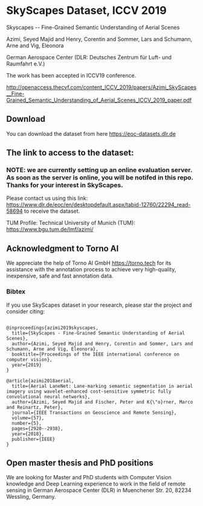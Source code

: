 # SkyScapes Dataset, ICCV 2019
Skyscapes  -- Fine-Grained Semantic Understanding of Aerial Scenes

Azimi, Seyed Majid and Henry, Corentin and Sommer, Lars and Schumann, Arne and Vig, Eleonora

German Aerospace Center (DLR: Deutsches Zentrum für Luft- und Raumfahrt e.V.)

The work has been accepted in ICCV19 conference.

http://openaccess.thecvf.com/content_ICCV_2019/papers/Azimi_SkyScapes__Fine-Grained_Semantic_Understanding_of_Aerial_Scenes_ICCV_2019_paper.pdf

## Download
You can download the dataset from here
https://eoc-datasets.dlr.de

## The link to access to the dataset:
### NOTE: we are currently setting up an online evaluation server. As soon as the server is online, you will be notifed in this repo. Thanks for your interest in SkyScapes.
Please contact us using this link: https://www.dlr.de/eoc/en/desktopdefault.aspx/tabid-12760/22294_read-58694 to receive the dataset.


TUM Profile: Technical University of Munich (TUM): https://www.bgu.tum.de/lmf/azimi/

## Acknowledgment to Torno AI
We appreciate the help of Torno AI GmbH https://torno.tech for its assistance with the annotation process to achieve very high-quality, inexpensive, safe and fast annotation data.

### Bibtex
If you use SkyScapes dataset in your research, please star the project and consider citing:

```

@inproceedings{azimi2019skyscapes,
  title={SkyScapes - Fine-Grained Semantic Understanding of Aerial Scenes},
  author={Azimi, Seyed Majid and Henry, Corentin and Sommer, Lars and Schumann, Arne and Vig, Eleonora},
  booktitle={Proceedings of the IEEE international conference on computer vision},
  year={2019}
}

@article{azimi2018aerial,
  title={Aerial LaneNet: Lane-marking semantic segmentation in aerial imagery using wavelet-enhanced cost-sensitive symmetric fully convolutional neural networks},
  author={Azimi, Seyed Majid and Fischer, Peter and K{\"o}rner, Marco and Reinartz, Peter},
  journal={IEEE Transactions on Geoscience and Remote Sensing},
  volume={57},
  number={5},
  pages={2920--2938},
  year={2018},
  publisher={IEEE}
}
```

## Open master thesis and PhD positions
We are looking for Master and PhD students with Computer Vision knowledge and Deep Learning experience to work in the field of remote sensing in German Aerospace Center (DLR) in  Muenchener Str. 20, 82234 Wessling, Germany.
